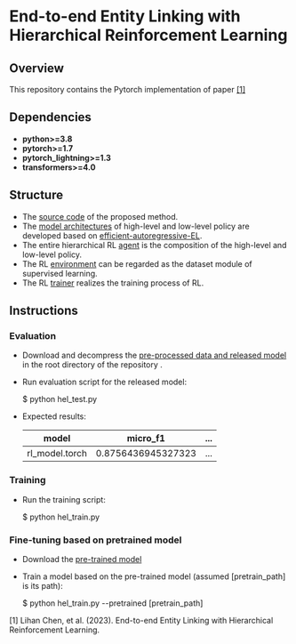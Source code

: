 # End-to-end Entity Linking with Hierarchical Reinforcement Learning

## Overview

This repository contains the Pytorch implementation of paper [[1]](#citation)

## Dependencies

* **python>=3.8**
* **pytorch>=1.7**
* **pytorch_lightning>=1.3**
* **transformers>=4.0**

## Structure
* The [source code](src) of the proposed method. 
* The [model architectures](src/model) of high-level and low-level policy are developed based on [efficient-autoregressive-EL](https://github.com/nicola-decao/efficient-autoregressive-EL/). 
* The entire hierarchical RL [agent](src/hierarchical_el.py) is the composition of the high-level and low-level policy.
* The RL [environment](src/environment.py) can be regarded as the dataset module of supervised learning.
* The RL [trainer](src/rl.py) realizes the training process of RL.

## Instructions
### Evaluation
* Download and decompress the [pre-processed data and released model](https://drive.google.com/file/d/13sMC6IaCFpZKdmr-0KhQu-QmAHR77Dhb/view?usp=sharing) in the root directory of the repository .
* Run evaluation script for the released model:

  $ python hel_test.py
* Expected results:

	| model          | micro_f1           | ... |
	|----------------|--------------------|-----|
	| rl_model.torch | 0.8756436945327323 | ... |

### Training
* Run the training script: 

  $ python hel_train.py 
### Fine-tuning based on pretrained model
* Download the [pre-trained model](https://drive.google.com/file/d/1JB_YgHAbl1DUCbZEXn2jenqNRR7WYWJK/view?usp=share_link)
* Train a model based on the pre-trained model (assumed [pretrain_path] is its path): 

  $ python hel_train.py --pretrained [pretrain_path]

[1] Lihan Chen, et al. (2023).
End-to-end Entity Linking with Hierarchical Reinforcement Learning.
